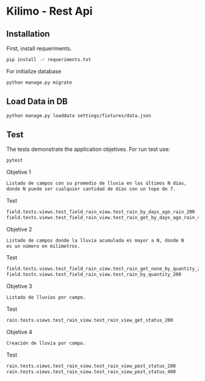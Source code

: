 # Kilimo - Rest Api


## Installation

First, install requeriments.

```bash
pip install -r requeriments.txt
```

For initialize database

```bash
python manage.py migrate
```


## Load Data in DB

```bash
python manage.py loaddata settings/fixtures/data.json
```


## Test


The tests demonstrate the application objetives.
For run test use:
```bash
pytest
```

Objetive 1 

```bash
Listado de campos con su promedio de lluvia en los últimos N días,
donde N puede ser cualquier cantidad de días con un tope de 7.
```

Test

```bash
field.tests.views.test_field_rain_view.test_rain_by_days_ago_rain_200
field.tests.views.test_field_rain_view.test_rain_get_by_days_ago_rain_400
```


Objetive 2

```bash
Listado de campos donde la lluvia acumulada es mayor a N, donde N
es un número en milímetros.
```

Test

```bash
field.tests.views.test_field_rain_view.test_rain_get_none_by_quantity_200
field.tests.views.test_field_rain_view.test_rain_by_quantity_200
```

Objetive 3

```bash
Listado de lluvias por campo.
```

Test

```bash
rain.tests.views.test_rain_view.test_rain_view_get_status_200
```

Objetive 4

```bash
Creación de lluvia por campo.
```

Test

```bash
rain.tests.views.test_rain_view.test_rain_view_post_status_200
rain.tests.views.test_rain_view.test_rain_view_post_status_400
```

